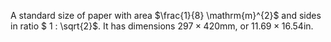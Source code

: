A standard size of paper with area $\frac{1}{8} \mathrm{m}^{2}$ and sides in ratio $ 1 : \sqrt{2}$. It has dimensions $297 \times 420 \mathrm{mm}$, or $11.69 \times 16.54 \mathrm{in}$.
